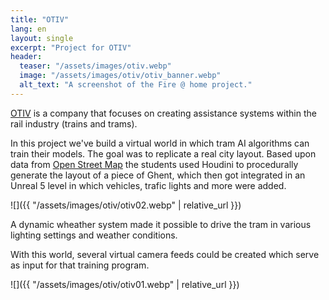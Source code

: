 ```yaml
---
title: "OTIV"
lang: en
layout: single
excerpt: "Project for OTIV"
header:
  teaser: "/assets/images/otiv.webp"
  image: "/assets/images/otiv/otiv_banner.webp"
  alt_text: "A screenshot of the Fire @ home project."
---
```


[OTIV](https://www.otiv.ai/) is a company that focuses on creating assistance systems within the rail industry (trains and trams). 

In this project we've build a virtual world in which tram AI algorithms can train their models. The goal was to replicate a real city layout. Based upon data from [Open Street Map](https://www.openstreetmap.org) the students used Houdini to procedurally generate the layout of a piece of Ghent, which then got integrated in an Unreal 5 level in which vehicles, trafic lights and more were added.

![]({{ "/assets/images/otiv/otiv02.webp" | relative_url }})

A dynamic wheather system made it possible to drive the tram in various lighting settings and weather conditions.

With this world, several virtual camera feeds could be created which serve as input for that training program.

![]({{ "/assets/images/otiv/otiv01.webp" | relative_url }})